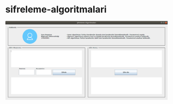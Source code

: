 # sifreleme-algoritmalari

![](https://github.com/baspinarenes/sifreleme-algoritmalari/blob/master/sifreleme_algoritmalari.png)

